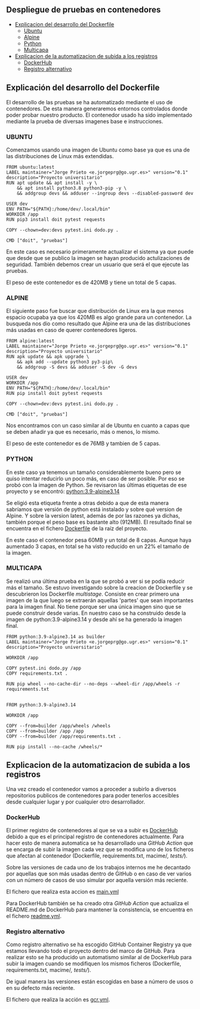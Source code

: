 ## Despliegue de pruebas en contenedores

* [Explicacion del desarrollo del Dockerfile](#explicacion-del-desarrollo-del-dockerfile)
  * [Ubuntu](#ubuntu)
  * [Alpine](#alpine)
  * [Python](#python)
  * [Multicapa](#multicapa)
* [Explicacion de la automatizacion de subida a los registros](#explicacion-de-la-automatizacion-de-subida-a-los-registros)
  * [DockerHub](#dockerhub)
  * [Registro alternativo](#registro-alternativo)

## Explicación del desarrollo del Dockerfile

El desarrollo de las pruebas se ha automatizado mediante el uso de contenedores. De esta manera generaremos entornos controlados donde poder probar nuestro producto. El contenedor usado ha sido implementado mediante la prueba de diversas imagenes base e instrucciones.

### UBUNTU 

Comenzamos usando una imagen de Ubuntu como base ya que es una de las distribuciones de Linux más extendidas. 

```
FROM ubuntu:latest
LABEL maintainer="Jorge Prieto <e.jorgeprg@go.ugr.es>" version="0.1" description="Proyecto universitario"
RUN apt update && apt install -y \
    && apt install python3.8 python3-pip -y \
    && addgroup devs && adduser --ingroup devs --disabled-password dev

USER dev
ENV PATH="${PATH}:/home/dev/.local/bin"
WORKDIR /app
RUN pip3 install doit pytest requests

COPY --chown=dev:devs pytest.ini dodo.py . 

CMD ["doit", "pruebas"]

```

En este caso es necesario primeramente actualizar el sistema ya que puede que desde que se publico la imagen se hayan producido actulizaciones de seguridad. También debemos crear un usuario que será el que ejecute las pruebas.

El peso de este contenedor es de 420MB y tiene un total de 5 capas.


### ALPINE

El siguiente paso fue buscar que distribución de Linux era la que menos espacio ocupaba ya que los 420MB es algo grande para un contenedor. La busqueda nos dio como resultado que Alpine era una de las distribuciones más usadas en caso de querer contenedores ligeros. 

```
FROM alpine:latest
LABEL maintainer="Jorge Prieto <e.jorgeprg@go.ugr.es>" version="0.1" description="Proyecto universitario"
RUN apk update && apk upgrade \
    && apk add --update python3 py3-pip\
    && addgroup -S devs && adduser -S dev -G devs

USER dev
WORKDIR /app
ENV PATH="${PATH}:/home/dev/.local/bin"
RUN pip install doit pytest requests

COPY --chown=dev:devs pytest.ini dodo.py . 

CMD ["doit", "pruebas"]
```

Nos encontramos con un caso similar al de Ubuntu en cuanto a capas que se deben añadir ya que es necesario, más o menos, lo mismo.

El peso de este contenedor es de 76MB y tambien de 5 capas. 


### PYTHON

En este caso ya tenemos un tamaño considerablemente bueno pero se quiso intentar reducirlo un poco más, en caso de ser posible. Por eso se probó con la imagen de Python. Se revisaron las últimas etiquetas de ese proyecto y se encontró: [python:3.9-alpine3.14](https://hub.docker.com/layers/python/library/python/3.9-alpine3.14/images/sha256-5cbd0b50f0c3a01ac017a70792a8f1f266d18351f8486eb2a067c2cbf85cc636?context=explore)

Se eligió esta etiqueta frente a otras debido a que de esta manera sabríamos que versión de python está instalado y sobre qué version de Alpine. Y sobre la version latest, además de por las razones ya dichas, también porque el peso base es bastante alto (912MB). El resultado final se encuentra en el fichero [Dockerfile](https://github.com/soyjorgeprg/macime/blob/1fb6be67e1c89bc8fc5e48b461a1a4663f68c65e/Dockerfile) de la raíz del proyecto.

En este caso el contenedor pesa 60MB y un total de 8 capas. Aunque haya aumentado 3 capas, en total se ha visto reducido en un 22% el tamaño de la imagen.


### MULTICAPA

Se realizó una última prueba en la que se probó a ver si se podía reducir más el tamaño. Se estuvo investigando sobre la creacion de Dockerfile y se descubrieron los Dockerfile _multistage_. Consiste en crear primero una imagen de la que luego se extraerán aquellas 'partes' que sean importantes para la imagen final. No tiene porque ser una única imagen sino que se puede construir desde varias. En nuestro caso se ha construido desde la imagen de python:3.9-alpine3.14 y desde ahí se ha generado la imagen final.

```
FROM python:3.9-alpine3.14 as builder
LABEL maintainer="Jorge Prieto <e.jorgeprg@go.ugr.es>" version="0.1" description="Proyecto universitario"

WORKDIR /app

COPY pytest.ini dodo.py /app 
COPY requirements.txt .

RUN pip wheel --no-cache-dir --no-deps --wheel-dir /app/wheels -r requirements.txt


FROM python:3.9-alpine3.14

WORKDIR /app

COPY --from=builder /app/wheels /wheels
COPY --from=builder /app /app
COPY --from=builder /app/requirements.txt .

RUN pip install --no-cache /wheels/*
```

## Explicacion de la automatizacion de subida a los registros

Una vez creado el contenedor vamos a proceder a subirlo a diversos repositorios publicos de contenedores para poder tenerlos accesibles desde cualquier lugar y por cualquier otro desarrollador.

### DockerHub

El primer registro de contenedores al que se va a subir es [DockerHub](https://hub.docker.com/) debido a que es el principal registro de contenedores actualmente. Para hacer esto de manera automatica se ha desarrollado una _GitHub_ _Action_ que se encarga de subir la imagen cada vez que se modifica uno de los ficheros que afectan al contenedor (Dockerfile, requirements.txt, macime/*, tests/*).

Sobre las versiones de cada uno de los trabajos internos me he decantado por aquellas que son más usadas dentro de GitHub o en caso de ver varios con un número de casos de uso simular por aquella versión más reciente.

El fichero que realiza esta accion es [main.yml](https://github.com/soyjorgeprg/macime/blob/1aa669bb2195b67ef19e7953979c5ce4632c3694/.github/workflows/main.yml)

Para DockerHub también se ha creado otra _GitHub_ _Action_ que actualiza el README.md de DockerHub para mantener la consistencia, se encuentra en el fichero [readme.yml](https://github.com/soyjorgeprg/macime/blob/1aa669bb2195b67ef19e7953979c5ce4632c3694/.github/workflows/readme.yml).

### Registro alternativo

Como registro alternativo se ha escogido GitHub Container Registry ya que estamos llevando todo el proyecto dentro del marco de GitHub. Para realizar esto se ha producido un automatismo similar al de DockerHub para subir la imagen cuando se modifiquen los mismos ficheros (Dockerfile, requirements.txt, macime/*, tests/*). 

De igual manera las versiones están escogidas en base a número de usos o en su defecto más reciente.

El fichero que realiza la acción es [gcr.yml](https://github.com/soyjorgeprg/macime/blob/1aa669bb2195b67ef19e7953979c5ce4632c3694/.github/workflows/gcr.yml).

